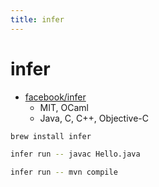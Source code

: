 ```yaml
---
title: infer
---
```


# infer

- [facebook/infer](https://github.com/facebook/infer)
  - MIT, OCaml
  - Java, C, C++, Objective-C

```bash
brew install infer

infer run -- javac Hello.java

infer run -- mvn compile
```
